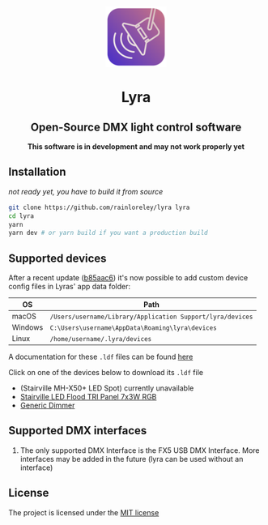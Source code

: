 <p align="center"><img  width="120px" src="/build/icon.png"></p>
<div>
<h1 align="center">Lyra</h1>
<h2 align="center">Open-Source DMX light control software</h2>
</div>

<p align="center"><b>This software is in development and may not work properly yet</b></p>

## Installation

_not ready yet, you have to build it from source_

```bash
git clone https://github.com/rainloreley/lyra lyra
cd lyra
yarn
yarn dev # or yarn build if you want a production build
```

## Supported devices

After a recent update ([b85aac6](https://github.com/rainloreley/lyra/commit/b85aac6f1bc037f4d964e6d7c4c92d7e702905b3)) it's now possible to add custom device config files in Lyras' app data folder:

|  OS     | Path                                                       |
| ------- | ---------------------------------------------------------- |
| macOS   | `/Users/username/Library/Application Support/lyra/devices` |
| Windows | `C:\Users\username\AppData\Roaming\lyra\devices`           |
| Linux   | `/home/username/.lyra/devices`                             |

A documentation for these `.ldf` files can be found [here](https://wiki.lory.dev/en/lyra/ldf-files)

Click on one of the devices below to download its `.ldf` file

- (Stairville MH-X50+ LED Spot) currently unavailable
- [Stairville LED Flood TRI Panel 7x3W RGB](https://dl.abmgrt.dev/lyra/device_configs/Stairville_LEDFloodTRIPanel7x3WRGB.ldf)
- [Generic Dimmer](https://dl.abmgrt.dev/lyra/device_configs/GenericDimmer.ldf)

## Supported DMX interfaces

1. The only supported DMX Interface is the FX5 USB DMX Interface. More interfaces may be added in the future (lyra can be used without an interface)

## License

The project is licensed under the [MIT license](LICENSE)
